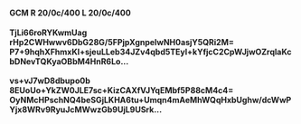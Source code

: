 #### GCM R 20/0c/400 L 20/0c/400
**TjLi66roRYKwmUag**<br/>**rHp2CWHwwv6DbG28G/5FPjpXgnpeIwNH0asjY5QRi2M=**<br/>**P7+9hqhXFhmxKI+sjeuLLeb34JZv4qbd5TEyl+kYfjcC2CpWJjwOZrqlaKcbDNevTQKyaOBbM4HnR6Lo...**<br/><br/>
**vs+vJ7wD8dbupo0b**<br/>**8EUoUo+YkZW0JLE7sc+KizCAXfVJYqEMbf5P88cM4c4=**<br/>**OyNMcHPschNQ4beSGjLKHA6tu+Umqn4mAeMhWQqHxbUghw/dcWwPYjx8WRv9RyuJcMWwzGb9UjL9USrk...**